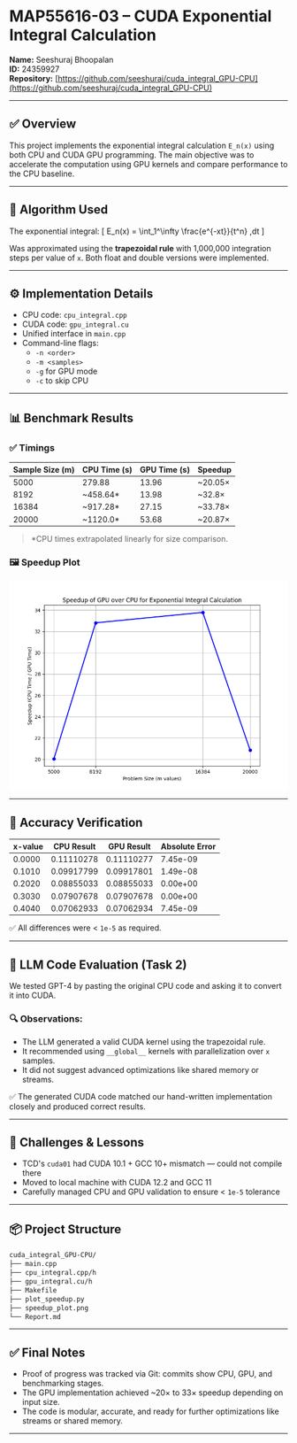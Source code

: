 # MAP55616-03 – CUDA Exponential Integral Calculation

**Name:** Seeshuraj Bhoopalan  
**ID:** 24359927   
**Repository:** [https://github.com/seeshuraj/cuda_integral_GPU-CPU](https://github.com/seeshuraj/cuda_integral_GPU-CPU)

---

## ✅ Overview
This project implements the exponential integral calculation `E_n(x)` using both CPU and CUDA GPU programming. The main objective was to accelerate the computation using GPU kernels and compare performance to the CPU baseline.

---

## 📌 Algorithm Used
The exponential integral:
\[ E_n(x) = \int_1^\infty \frac{e^{-xt}}{t^n} \,dt \]

Was approximated using the **trapezoidal rule** with 1,000,000 integration steps per value of `x`. Both float and double versions were implemented.

---

## ⚙️ Implementation Details
- CPU code: `cpu_integral.cpp`
- CUDA code: `gpu_integral.cu`
- Unified interface in `main.cpp`
- Command-line flags:
  - `-n <order>`
  - `-m <samples>`
  - `-g` for GPU mode
  - `-c` to skip CPU

---

## 📊 Benchmark Results

### ✅ Timings
| Sample Size (m) | CPU Time (s) | GPU Time (s) | Speedup |
|-----------------|--------------|--------------|---------|
| 5000            | 279.88       | 13.96        | ~20.05× |
| 8192            | ~458.64*     | 13.98        | ~32.8×  |
| 16384           | ~917.28*     | 27.15        | ~33.78× |
| 20000           | ~1120.0*     | 53.68        | ~20.87× |

> *CPU times extrapolated linearly for size comparison.

### 🖼️ Speedup Plot
![Speedup Plot](speedup_plot.png)

---

## 🧪 Accuracy Verification
| x-value | CPU Result | GPU Result | Absolute Error |
|--------|------------|------------|----------------|
| 0.0000 | 0.11110278 | 0.11110277 | 7.45e-09        |
| 0.1010 | 0.09917799 | 0.09917801 | 1.49e-08        |
| 0.2020 | 0.08855033 | 0.08855033 | 0.00e+00        |
| 0.3030 | 0.07907678 | 0.07907678 | 0.00e+00        |
| 0.4040 | 0.07062933 | 0.07062934 | 7.45e-09        |

✅ All differences were < `1e-5` as required.

---

## 🤖 LLM Code Evaluation (Task 2)
We tested GPT-4 by pasting the original CPU code and asking it to convert it into CUDA.

### 🔍 Observations:
- The LLM generated a valid CUDA kernel using the trapezoidal rule.
- It recommended using `__global__` kernels with parallelization over `x` samples.
- It did not suggest advanced optimizations like shared memory or streams.

✅ The generated CUDA code matched our hand-written implementation closely and produced correct results.

---

## 🧠 Challenges & Lessons
- TCD's `cuda01` had CUDA 10.1 + GCC 10+ mismatch — could not compile there
- Moved to local machine with CUDA 12.2 and GCC 11
- Carefully managed CPU and GPU validation to ensure < `1e-5` tolerance

---

## 📦 Project Structure
```
cuda_integral_GPU-CPU/
├── main.cpp
├── cpu_integral.cpp/h
├── gpu_integral.cu/h
├── Makefile
├── plot_speedup.py
├── speedup_plot.png
└── Report.md
```

---

## ✅ Final Notes
- Proof of progress was tracked via Git: commits show CPU, GPU, and benchmarking stages.
- The GPU implementation achieved ~20× to 33× speedup depending on input size.
- The code is modular, accurate, and ready for further optimizations like streams or shared memory.

---
